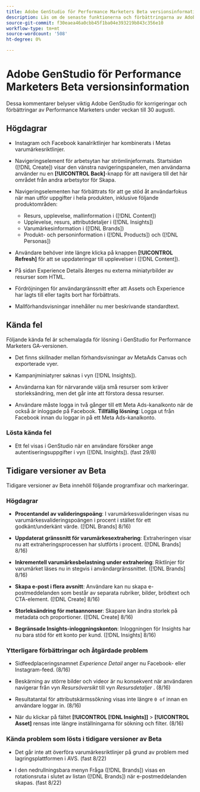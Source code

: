 ```yaml
---
title: Adobe GenStudio för Performance Marketers Beta versionsinformation
description: Läs om de senaste funktionerna och förbättringarna av Adobe GenStudion för Performance Marketers.
source-git-commit: f30eaea46a0cbb45f1ba04e393219b843c356e10
workflow-type: tm+mt
source-wordcount: '508'
ht-degree: 0%

---
```



# Adobe GenStudio för Performance Marketers Beta versionsinformation

Dessa kommentarer belyser viktig Adobe GenStudio för korrigeringar och förbättringar av Performance Marketers under veckan till 30 augusti.

## Högdagrar

* Instagram och Facebook kanalriktlinjer har kombinerats i Metas varumärkesriktlinjer.

* Navigeringselement för arbetsytan har strömlinjeformats. Startsidan ([!DNL Create]) visar den vänstra navigeringspanelen, men användarna använder nu en **[!UICONTROL Back]**-knapp för att navigera till det här området från andra arbetsytor för Skapa.  <!-- GS-1189 -->

* Navigeringselementen har förbättrats för att ge stöd åt användarfokus när man utför uppgifter i hela produkten, inklusive följande produktområden:

   * Resurs, upplevelse, mallinformation i ([!DNL Content])
   * Upplevelse, resurs, attributdetaljer i ([!DNL Insights])
   * Varumärkesinformation i ([!DNL Brands])
   * Produkt- och personinformation i ([!DNL Products]) och ([!DNL Personas]) <!-- GS-1189 -->

* Användare behöver inte längre klicka på knappen **[!UICONTROL Refresh]** för att se uppdateringar till upplevelser i ([!DNL Content]). <!-- GS-4218 -->

* På sidan Experience Details återges nu externa miniatyrbilder av resurser som HTML. <!-- GS-3092 -->

* Fördröjningen för användargränssnitt efter att Assets och Experience har lagts till eller tagits bort har förbättrats. <!-- GS-3389 -->

* Mallförhandsvisningar innehåller nu mer beskrivande standardtext. <!-- GS-4028 -->

## Kända fel

Följande kända fel är schemalagda för lösning i GenStudio for Performance Marketers GA-versionen.

* Det finns skillnader mellan förhandsvisningar av MetaAds Canvas och exporterade vyer. <!-- GS-4492 4401 -->

* Kampanjminiatyrer saknas i vyn ([!DNL Insights]). <!-- GS-4648 -->

* Användarna kan för närvarande välja små resurser som kräver storleksändring, men det går inte att förstora dessa resurser. <!-- GS-3131 -->

* Användare måste logga in två gånger till ett Meta Ads-kanalkonto när de också är inloggade på Facebook. **Tillfällig lösning**: Logga ut från Facebook innan du loggar in på ett Meta Ads-kanalkonto.

### Lösta kända fel

* Ett fel visas i GenStudio när en användare försöker ange autentiseringsuppgifter i vyn ([!DNL Insights]). (fast 29/8) <!-- GS-4689 -->

## Tidigare versioner av Beta

Tidigare versioner av Beta innehöll följande programfixar och markeringar.

### Högdagrar

* **Procentandel av valideringspoäng**: I varumärkesvalideringen visas nu varumärkesvalideringspoängen i procent i stället för ett godkänt/underkänt värde. ([!DNL Brands] 8/16)

* **Uppdaterat gränssnitt för varumärkesextrahering**: Extraheringen visar nu att extraheringsprocessen har slutförts i procent. ([!DNL Brands] 8/16)

* **Inkrementell varumärkesbelastning under extrahering**: Riktlinjer för varumärket läses nu in stegvis i användargränssnittet. ([!DNL Brands] 8/16)

* **Skapa e-post i flera avsnitt**: Användare kan nu skapa e-postmeddelanden som består av separata rubriker, bilder, brödtext och CTA-element. ([!DNL Create] 8/16)

* **Storleksändring för metaannonser**: Skapare kan ändra storlek på metadata och proportioner. ([!DNL Create] 8/16)

* **Begränsade Insights-inloggningskonton**: Inloggningen för Insights har nu bara stöd för ett konto per kund. ([!DNL Insights] 8/16)

### Ytterligare förbättringar och åtgärdade problem

* Sidfeedplaceringsnamnet _Experience Detail_ anger nu Facebook- eller Instagram-feed. (8/16)

* Beskärning av större bilder och videor är nu konsekvent när användaren navigerar från vyn _Resursöversikt_ till vyn _Resursdetaljer_ . (8/16)

* Resultatantal för attributskärmssökning visas inte längre `0 of` innan en användare loggar in.  (8/16) <!-- GS- 3665 -->

* När du klickar på fältet **[!UICONTROL [!DNL Insights]]** > **[!UICONTROL Asset]** rensas inte längre inställningarna för sökning och filter. (8/16) <!-- GS-3476 -->

### Kända problem som lösts i tidigare versioner av Beta

* Det går inte att överföra varumärkesriktlinjer på grund av problem med lagringsplattformen i AVS. (fast 8/22) <!-- GS-4369 -->

* I den nedrullningsbara menyn Fråga ([!DNL Brands]) visas en rotationsruta i slutet av listan ([!DNL Brands]) när e-postmeddelanden skapas. (fast 8/22) <!-- GS-4077 -->

